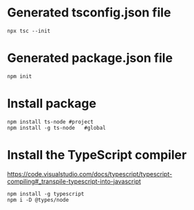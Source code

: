 # Generated tsconfig.json file
```
npx tsc --init
```

# Generated package.json file
```
npm init
```

# Install package
```
npm install ts-node #project
npm install -g ts-node   #global
```

# Install the TypeScript compiler
https://code.visualstudio.com/docs/typescript/typescript-compiling#_transpile-typescript-into-javascript
```
npm install -g typescript
npm i -D @types/node
```